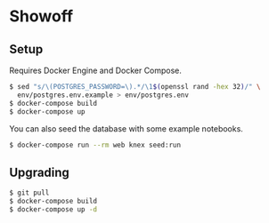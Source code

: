# Showoff

## Setup

Requires Docker Engine and Docker Compose.

```sh
$ sed "s/\(POSTGRES_PASSWORD=\).*/\1$(openssl rand -hex 32)/" \
  env/postgres.env.example > env/postgres.env
$ docker-compose build
$ docker-compose up
```

You can also seed the database with some example notebooks.

```sh
$ docker-compose run --rm web knex seed:run
```

## Upgrading

```sh
$ git pull
$ docker-compose build
$ docker-compose up -d
```
